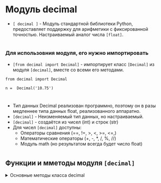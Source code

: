 # Модуль decimal

- `[ decimal ]` - Модуль стандартной библиотеки Python, предоставляет поддержку для арифметики с фиксированной точностью. Настраиваемый аналог числа `[float]`.
#
### Для использовния модуля, его нужно импортировать
 - `[from decimal import Decimal]` - импортирует класс `[Decimal]` из модуля `[decimal]`, вместе со всеми его методами.
```
from decimal import Decimal

n =  Decimal('10.75')
```
#
 - Тип данных Decimal реализован программно, поэтому он в разы медленнее типа данных float, реализованного аппаратно.
 - `[decimal]` - Неизменяемый тип данных, но настраиваемый.
 - `[decimal]` - создаётся из чисел (int) и строк (str)
 - Для чисел `[decimal]` доступны:
    - Операторы сравнения (==, !=, >, <, >=, <=,)
    - Математические операторы (+, -, *, /, %, //)
    - Модуль math (но результатом всегда будет число float)
#

## Функции и мметоды модуля `[decimal]`

<details>
  <summary>Основные методы класса decimal</summary>
 
#

<details>
  <summary>Изменение контекста</summary>
 
#
### 1) `[Decimal().as_tuple()]` - метод, который возвращает кортеж, представляющий децимальное число в виде трех элементов: 
 - `[sign]` - Знак числа (0 - положительное, 1 - отрицательное)
 - `[digits]` - Цифры числа (в виде кортежа)
 - `[exponent]` - экспонента (колличество цифр после запятой, умноженное на -1)
 - Допускается использование каждого атрибута самостоятельно.
```
from decimal import Decimal

# Создаем децимальное число
my_decimal = Decimal('123.456')

# Получаем кортеж из децимального числа
decimal_tuple = my_decimal.as_tuple()

# Выводим результат
print(decimal_tuple)                           # DecimalTuple(sign=0, digits=(1, 2, 3, 4, 5, 6), exponent=-3)
print("Знак:", decimal_tuple.sign)             # Знак: 0
print("Цифры:", decimal_tuple.digits)          # Цифры: (1, 2, 3, 4, 5, 6)
print("Экспонента:", decimal_tuple.exponent)   # Экспонента: -3
```
#
### 2) `[getcontext()]` - функция модуля decimal, редставляющий текущий контекст для арифметических операций с числами `[Decimal]`. Контекст определяет параметры, такие как точность (количество знаков после запятой), режим округления и другие свойства операций `[Decimal]`.
Имеет ряд параметров:
   -  `[prec]` - устанавливает точность (количество знаков после запятой) для арифметических операций.  
   -  `[rounding]` - определяет метод округления.  
   -  `[Emin]` - устанавливает минимальное значение экспоненты, которое может принимать децимальное число
   -  `[Emax]` - устанавливает максимальное значение экспоненты, которое может принимать децимальное число
   -  `[capitals]` -Этот параметр относится к представлению бесконечности и NaN.
   -  `[clamp]` - при значении = 1, этот параметр гарантирует, что результаты операций будут в пределах Emin и Emax. При 0 функциональность отключена.
   -  `[flags=[]]` - список флагов, которые могут быть установлены в процессе арифметических операций.
   -  `[traps=[]]` - список исключений, которые будут ввозбуждаться при возникновении ошибки.
```
from decimal import getcontext, Decimal, ROUND_HALF_UP

# Устанавливаем контекст для Decimal
getcontext().prec = 4  # Задаем точность до 4 знаков после запятой

# Создаем Decimal число
decimal_number = Decimal('1.2344999999999999307220832633902318775653839111328125')

# Используем quantize с контекстом
rounded_number = decimal_number.quantize(getcontext().create_decimal('0.0001'), rounding=ROUND_HALF_UP)

# Выводим округленное число
print(rounded_number)

```

#
### 3) `[Decimal(num).quantize()]` - метод округления числа `[Decimal()]`

</details>

<details>
  <summary>Константы округления</summary>

#
### 1) `[ROUND_CELLING]` - 
#
### 2) `[ROUND_FLOOR]` - 
#
### 3) `[ROUND_DAWN]` -
#
### 4) `[ROUND_HALF_EVEN]` - 
#
### 2) `[ROUND_HALF_DAWN]` - 
#
### 3) `[ROUND_UP]` -
  </details>

</details>
